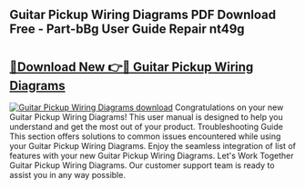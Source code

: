 ## Guitar Pickup Wiring Diagrams PDF Download Free - Part-bBg User Guide Repair nt49g

# <h2><a href="http://dfkjd12.blite.top/?on=Guitar+Pickup+Wiring+Diagrams">🔗Download New 👉🔴 Guitar Pickup Wiring Diagrams</a></h2>

[![Guitar Pickup Wiring Diagrams download](https://i.imgur.com/lujVjoI.png)](http://dfkjd12.blite.top/?on=Guitar+Pickup+Wiring+Diagrams)
Congratulations on your new Guitar Pickup Wiring Diagrams! This user manual is designed to help you understand and get the most out of your product. Troubleshooting Guide This section offers solutions to common issues encountered while using your Guitar Pickup Wiring Diagrams. Enjoy the seamless integration of list of features with your new Guitar Pickup Wiring Diagrams. Let's Work Together Guitar Pickup Wiring Diagrams. Our customer support team is ready to assist you in any way possible.
